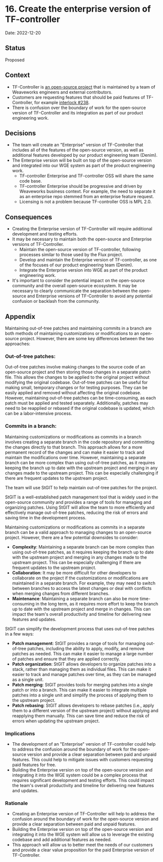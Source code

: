 # 16. Create the enterprise version of TF-controller

Date: 2022-12-20

## Status

Proposed

## Context
  - TF-Controller is [an open-source project](https://github.com/weaveworks/tf-controller) that is maintained by a team of Weaveworks engineers and external contributors.
  - Customers are requesting features that should be paid features of TF-Controller, for example [interlock #238](https://github.com/weaveworks/weave-gitops-interlock/issues/238).
  - There is confusion over the boundary of work for the open-source version of TF-Controller and its integration as part of our product engineering work.

## Decisions
  - The team will create an "Enterprise" version of TF-Controller that includes all of the features of the open-source version, as well as additional features developed by our product engineering team (Denim).
  - The Enterprise version will be built on top of the open-source version and integrated into our WGE system as part of the product engineering work.
    - TF-controller Enterprise and TF-controller OSS will share the same code base.
    - TF-controller Enterprise should be progressive and driven by Weaveworks business context. For example, the need to separate it as an enterprise repo stemmed from an enterprise feature request.
    - Licensing is not a problem because TF-controller OSS is MPL 2.0.

## Consequences
  - Creating the Enterprise version of TF-Controller will require additional development and testing efforts.
  - It may be necessary to maintain both the open-source and Enterprise versions of TF-Controller. 
    - Maintain the open-source version of TF-controller, following processes similar to those used by the Flux project.
    - Develop and maintain the Enterprise version of TF-controller, as one of the focuses of our product engineering team (Denim).
    - Integrate the Enterprise version into WGE as part of the product engineering work.
  - It's important to consider the potential impact on the open-source community and the overall open-source ecosystem. It may be necessary to clearly communicate the separation between the open-source and Enterprise versions of TF-Controller to avoid any potential confusion or backlash from the community.

## Appendix

Maintaining out-of-tree patches and maintaining commits in a branch are both methods of maintaining customizations or modifications to an open-source project. However, there are some key differences between the two approaches:

### Out-of-tree patches:

Out-of-tree patches involve making changes to the source code of an open-source project and then storing those changes in a separate patch file. This allows the changes to be applied to the original project without modifying the original codebase.
Out-of-tree patches can be useful for making small, temporary changes or for testing purposes. They can be easily applied and removed without affecting the original codebase.
However, maintaining out-of-tree patches can be time-consuming, as each patch must be applied and tested separately. Additionally, patches may need to be reapplied or rebased if the original codebase is updated, which can be a labor-intensive process.

### Commits in a branch:

Maintaining customizations or modifications as commits in a branch involves creating a separate branch in the code repository and committing the changes directly to that branch.
This approach allows for a more permanent record of the changes and can make it easier to track and maintain the modifications over time.
However, maintaining a separate branch can be more complex than using out-of-tree patches, as it requires keeping the branch up to date with the upstream project and merging in any changes made to the upstream project. This can be especially challenging if there are frequent updates to the upstream project.

The team will use StGIT to help maintain out-of-tree patches for the project.

StGIT is a well-established patch management tool that is widely used in the open-source community and provides a range of tools for managing and organizing patches.
Using StGIT will allow the team to more efficiently and effectively manage out-of-tree patches, reducing the risk of errors and saving time in the development process.

Maintaining customizations or modifications as commits in a separate branch can be a valid approach to managing changes to an open-source project. However, there are a few potential downsides to consider:
  - **Complexity**: Maintaining a separate branch can be more complex than using out-of-tree patches, as it requires keeping the branch up to date with the upstream project and merging in any changes made to the upstream project. This can be especially challenging if there are frequent updates to the upstream project.
  - **Collaboration**: It may be more difficult for other developers to collaborate on the project if the customizations or modifications are maintained in a separate branch. For example, they may need to switch between branches to access the latest changes or deal with conflicts when merging changes from different branches.
  - **Maintenance**: Maintaining a separate branch can also be more time-consuming in the long term, as it requires more effort to keep the branch up to date with the upstream project and merge in changes. This can impact the team's overall productivity and timeline for delivering new features and updates.

StGIT can simplify the development process that uses out-of-tree patches in a few ways:
  - **Patch management**: StGIT provides a range of tools for managing out-of-tree patches, including the ability to apply, modify, and remove patches as needed. This can make it easier to manage a large number of patches and ensure that they are applied correctly.
  - **Patch organization**: StGIT allows developers to organize patches into a stack, rather than managing them as individual files. This can make it easier to track and manage patches over time, as they can be managed as a single unit.
  - **Patch merging**: StGIT provides tools for merging patches into a single patch or into a branch. This can make it easier to integrate multiple patches into a single unit and simplify the process of applying them to the upstream project.
  - **Patch rebasing**: StGIT allows developers to rebase patches (i.e., apply them to a different version of the upstream project) without applying and reapplying them manually. This can save time and reduce the risk of errors when updating the upstream project.

### Implications
  - The development of an "Enterprise" version of TF-controller could help to address the confusion around the boundary of work for the open-source version and provide a clear separation between paid and unpaid features. This could help to mitigate issues with customers requesting paid features for free.
  - Building the Enterprise version on top of the open-source version and integrating it into the WGE system could be a complex process that requires significant development and testing efforts. This could impact the team's overall productivity and timeline for delivering new features and updates.

### Rationale
  - Creating an Enterprise version of TF-Controller will help to address the confusion around the boundary of work for the open-source version and provide a clear separation between paid and unpaid features.
  - Building the Enterprise version on top of the open-source version and integrating it into the WGE system will allow us to leverage the existing codebase and add additional features as needed.
  - This approach will allow us to better meet the needs of our customers and provide a clear value proposition for the paid Enterprise version of TF-Controller.
